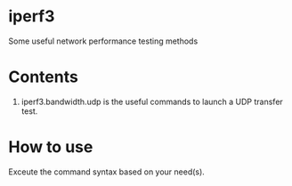 # iperf3
Some useful network performance testing methods

# Contents
1) iperf3.bandwidth.udp is the useful commands to launch a UDP transfer test. 

# How to use
Exceute the command syntax based on your need(s).
